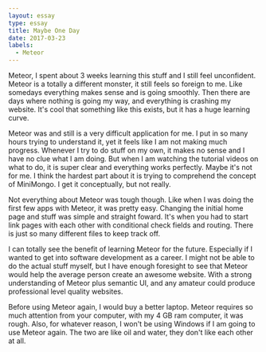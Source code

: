 ```yaml
---
layout: essay
type: essay
title: Maybe One Day 
date: 2017-03-23
labels:
  - Meteor
---
```


  Meteor, I spent about 3 weeks learning this stuff and I still feel unconfident. Meteor is a totally a different monster, it still feels so foreign to me. Like somedays everything makes sense and is going smoothly. Then there are days where nothing is going my way, and everything is crashing my website. It's cool that something like this exists, but it has a huge learning curve.

  Meteor was and still is a very difficult application for me. I put in so many hours trying to understand it, yet it feels like I am not making much progress. Whenever I try to do stuff on my own, it makes no sense and I have no clue what I am doing. But when I am watching the tutorial videos on what to do, it is super clear and everything works perfectly. Maybe it's not for me. I think the hardest part about it is trying to comprehend the concept of MiniMongo. I get it conceptually, but not really.
  
  Not everything about Meteor was tough though. Like when I was doing the first few apps with Meteor, it was pretty easy. Changing the initial home page and stuff was simple and straight foward. It's when you had to start link pages with each other with conditional check fields and routing. There is just so many different files to keep track off.
  
  I can totally see the benefit of learning Meteor for the future. Especially if I wanted to get into software development as a career. I might not be able to do the actual stuff myself, but I have enough foresight to see that Meteor would help the average person create an awesome website. With a strong understanding of Meteor plus semantic UI, and any amateur could produce professional level quality websites.
  
  Before using Meteor again, I would buy a better laptop. Meteor requires so much attention from your computer, with my 4 GB ram computer, it was rough. Also, for whatever reason, I won't be using Windows if I am going to use Meteor again. The two are like oil and water, they don't like each other at all.
